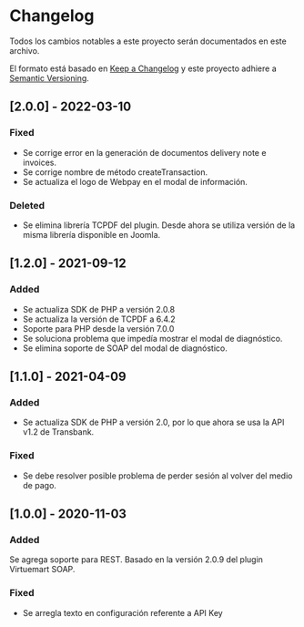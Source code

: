 # Changelog
Todos los cambios notables a este proyecto serán documentados en este archivo.

El formato está basado en [Keep a Changelog](http://keepachangelog.com/en/1.0.0/)
y este proyecto adhiere a [Semantic Versioning](http://semver.org/spec/v2.0.0.html).

## [2.0.0] - 2022-03-10
### Fixed
- Se corrige error en la generación de documentos delivery note e invoices.
- Se corrige nombre de método createTransaction.
- Se actualiza el logo de Webpay en el modal de información.

### Deleted
- Se elimina librería TCPDF del plugin. Desde ahora se utiliza versión de la misma librería
disponible en Joomla.

## [1.2.0] - 2021-09-12
### Added
- Se actualiza SDK de PHP a versión 2.0.8
- Se actualiza la versión de TCPDF a 6.4.2
- Soporte para PHP desde la versión  7.0.0
- Se soluciona problema que impedía mostrar el modal de diagnóstico.
- Se elimina soporte de SOAP del modal de diagnóstico.

## [1.1.0] - 2021-04-09
### Added
- Se actualiza SDK de PHP a versión 2.0, por lo que ahora se usa la API v1.2 de Transbank.

### Fixed
- Se debe resolver posible problema de perder sesión al volver del medio de pago.

## [1.0.0] - 2020-11-03
### Added
Se agrega soporte para REST. Basado en la versión 2.0.9 del plugin Virtuemart SOAP.
### Fixed
- Se arregla texto en configuración referente a API Key
